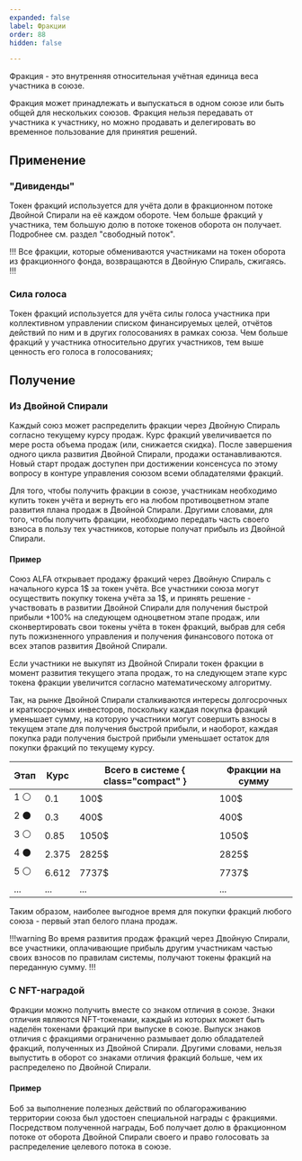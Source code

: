 ```yaml
---
expanded: false
label: Фракции
order: 88
hidden: false

---
```


Фракция - это внутренняя относительная учётная единица веса участника в союзе. 

<!-- Является цифровым аналогом дивидендной управляющей "акции", предоставляющей долю в фракционном фонде союза и право управления им. 
 -->
Фракция может принадлежать и выпускаться в одном союзе или быть общей для нескольких союзов. Фракция нельзя передавать от участника к участнику, но можно продавать и делегировать во временное пользование для принятия решений. 

## Применение
<!-- Токен фракций применяется в союзе для: -->

### "Дивиденды"
Токен фракций используется для учёта доли в фракционном потоке Двойной Спирали на её каждом обороте. Чем больше фракций у участника, тем большую долю в потоке токенов оборота он получает. Подробнее см. раздел "свободный поток".

!!!
Все фракции, которые обмениваются участниками на токен оборота из фракционного фонда, возвращаются в Двойную Спираль, сжигаясь.
!!!

### Сила голоса
Токен фракций используется для учёта силы голоса участника при коллективном управлении списком финансируемых целей, отчётов действий по ним и в других голосованиях в рамках союза. Чем больше фракций у участника относительно других участников, тем выше ценность его голоса в голосованиях; 


## Получение
### Из Двойной Спирали
Каждый союз может распределить фракции через Двойную Спираль согласно текущему курсу продаж. Курс фракций увеличивается по мере роста объема продаж (или, снижается скидка). После завершения одного цикла развития Двойной Спирали, продажи останавливаются. Новый старт продаж доступен при достижении консенсуса по этому вопросу в контуре управления союзом всеми обладателями фракций.  

Для того, чтобы получить фракции в союзе, участникам необходимо купить токен учёта и вернуть его на любом противоцветном этапе развития плана продаж в Двойной Спирали. Другими словами, для того, чтобы получить фракции, необходимо передать часть своего взноса в пользу тех участников, которые получат прибыль из Двойной Спирали. 

#### Пример
Союз ALFA открывает продажу фракций через Двойную Спираль с начального курса 1$ за токен учёта. Все участники союза могут осуществить покупку токена учёта за 1$, и принять решение - участвовать в развитии Двойной Спирали для получения быстрой прибыли +100% на следующем одноцветном этапе продаж, или сконвертировать свои токены учёта в токен фракций, выбрав для себя путь пожизненного управления и получения финансового потока от всех этапов развития Двойной Спирали. 

Если участники не выкупят из Двойной Спирали токен фракции в момент развития текущего этапа продаж, то на следующем этапе курс токена фракции увеличится согласно математическому алгоритму. 

Так, на рынке Двойной Спирали сталкиваются интересы долгосрочных и краткосрочных инвесторов, поскольку каждая покупка фракций уменьшает сумму, на которую участники могут совершить взносы в текущем этапе для получения быстрой прибыли, и наоборот, каждая покупка ради получения быстрой прибыли уменьшает остаток для покупки фракций по текущему курсу. 

Этап | Курс  | Всего в системе { class="compact" } | Фракции на сумму
---  | ---   | ---                                 | ---
1 ⚪️ | 0.1   | 100$                                | 100$
2 ⚫️ | 0.3   | 400$                                | 400$
3 ⚪️ | 0.85  | 1050$                               | 1050$
4 ⚫️ | 2.375 | 2825$                               | 2825$
5 ⚪️ | 6.612 | 7737$                               | 7737$
...  | ...   | ...                                 | ...

Таким образом, наиболее выгодное время для покупки фракций любого союза - первый этап белого плана продаж.

!!!warning
Во время развития продаж фракций через Двойную Спирали, все участники, оплачивающие прибыль другим участникам частью своих взносов по правилам системы, получают токены фракций на переданную сумму. 
!!!
  
### С NFT-наградой
Фракции можно получить вместе со знаком отличия в союзе. Знаки отличия являются NFT-токенами, каждый из которых может быть наделён токенами фракций при выпуске в союзе. Выпуск знаков отличия с фракциями ограниченно размывает долю обладателей фракций, полученных из Двойной Спирали. Другими словами, нельзя выпустить в оборот со знаками отличия фракций больше, чем их распределено по Двойной Спирали. 

#### Пример
Боб за выполнение полезных действий по облагораживанию территории союза был удостоен специальной награды с фракциями. Посредством полученной награды, Боб получает долю в фракционном потоке от оборота Двойной Спирали своего и право голосовать за распределение целевого потока в союзе. 
<!-- Сила имеет стандартный для всех центров символ учёта и его точность: (0,POWER). Для конфигурации центра, необходимо указать максимальное количество единиц силы и котировочный токен, за который силу можно преобрести на внутреннем рынке у торгового робота, а также указать активирован ли рынок и есть ли на нём ограничения. 
 -->

<!-- 
Токен фракций позволяет привлекать финансирование в союз, а токен оборота 


Задача: сейл фракций через DH так, что проигравшие получают доли или умышленно проигрывают для их получения (покупают фракции по курсу DH), при этом, сохраняется стимул для краткосрочных инвесторов доход + / риск - / работает рефка / работает корпоративка / работает целевой фонд ? / .  


Флоу покупки и возврата 

1. Чем больший раунд - тем больший курс фракций
1. В первом раунде базовый курс фракций = 1
2. Перезагрузки нет
2. Покупка происходит из числа квантов раунда, проворачивая DH
3. Обратный обмен фракций через рынок банкор (заблокировать волатильностью полный вывод / как? )
4. Возврат фракций приводит к их сжиганию
5. Вместо фракций выдаются все ликвидные валюты из фонда


Для фрактальности союзов
1. Ввести вложенные уровни ядер с распределением фракционного потока на вышестоящую агломерацию 
2. Где и как хранить агломерации? В структуре hosts уже есть поле для этого, но нет процентного распределения. 
3. Где и как устанавливать процентное распределение между ядрами? Учитывая их взносы друг в друга. 
3. Как, когда и куда прокидывать распределение по агломерациям снизу наверх? А вбок? 


Где аукцион? 
1. Нарушает абсолютный финансовый баланс
2. не предсказуем для инвестора
3. проверенная схема
2. Или проводить за токен лаборатории, но зачем? когда можно сейлить фракции через DH

Где рынок труда? 
1. Он силён понятной цикличностью и предсказуемостью для участников
2. Отдельный вид распределения фракций? Эмиссия. Через автономное оповещение от системного контракта
3. Распределение жетонов по целевому потоку сохраняет свою логику. 


Что с целями? 


Что с отчетами и распределением? 


От обратного. 

Путь лаборатории от идеи до продаж:
____ Этап 1. Идея
1. Запуск лаборатории и её ядра
2. В ядре представлены параметры риска, доходности и базового курса фракций
3. Участники или инвесторы скупают фракции / играют в быструю прибыль
4. Пока основатель описывает идею продукта, формулирует цели, отвечает на вопросы советов. 
____ Этап 2. Мастерская / Производство
4. Лаборатория приглашает советы профсоюзов, запуская/подключая еще ядро / много ядер. 
5. Все профсоюзы подключаются к корпоративному распределению ядра-родителя на фиксированный %.
6. Ядро-родитель выпускает токен продукта, активируя аукцион и рынок труда. Продажи фракций первого уровня закрываются. 
7. За токен продукта можно получить производственную фракцию второго уровня или преобрести продукт. Позволяет принимать участие в производстве продукта (голосовать). 
8. Токен продукта конвертируется в любой токен системы по рыночному курсу через опорный токен.

___ Этап 3 Продажи
9. третий этап - запуск DH для продукта как открытая система кэшбэка с подключением бизнес-дохода на фракции-родителя и производственную фракцию. ??? 

Одновременный запуск распределения фракций, аукциона, рынка труда и открытой системы кэшбэка на трех ядрах для одной лаборатории? Распределение доходов между инвесторами в первичные фракции и фракции второго уровня устанавливается в % (например, 50 на 50). 




Упростить и перевернуть. 
____ Этап 1. Идея
1. Запуск лаборатории и её ядра
2. В ядре представлены параметры риска, доходности и базового курса фракций
3. Участники или инвесторы скупают фракции / играют в быструю прибыль
4. Пока основатель описывает идею продукта, формулирует цели, отвечает на вопросы советов. 
____ Этап 2. Мастерская
4. Лаборатория приглашает советы профсоюзов, запуская/подключая еще ядро / много ядер. 
5. Все профсоюзы подключаются к корпоративному распределению ядра-родителя на фиксированный %.


____ Этап 3. Производство
6. 


____ Этап 4. Продажи
9. Запуск DH для продукта как открытая система кэшбэка с подключением бизнес-дохода на фракции-родителя и производственную фракцию. ??? Перезагрузки. 



Еще упростить и сжать. +
Производится запуск одного ядра, где первый цикл оборота является распределительным, а все последующие - дивидендными. + . Планирование расхода целевых бюджетов. Этапы. Отчёты по этапам. Последовательное финансирование целей. Первые две цели общие для всех: описать идею и собрать команду. 



Какой токен является оборотным? Любой
Откуда цветок в обороте? Распыляется в core? - выход из абсолюта. 



Еще раз от обратного. 
Функции цветка - 
  
  средство накопления
    обеспеченная -
    управляющая акция
    стабильно-растущая -

  утилити-токен, необходимый для работы системы

  средство вовлечения


Ограничить
Развернуть

Цель:
  прототип автономной живой экосистемы
    делегаты с центрами получают поток от оборота всех центров на любых жетонах
  мультиплатформенный финансовый ядерный центр

UNICORE - мультиплатформенный финансовый ядерный центр, где 
  UNICORE OS - операционная система
  FLOWER - утилити-токен
  FRACTION - дивидендная управляющая акция центра


Продаём CORE FRACTION через DH за FLOWER. 

FLOWER распределяем этапами по дорожной карте. ?
  Всего на распределении 10 000 000 FLOWER. ?


Проводим распыление FLOWER ? необходимо для живой экосистемы. Сильно позже. Взвешанно. Отложить. 
  получаем инфляционную модель - не хорошо и не плохо
  компенсируем инфляцию - сжиганием. балансир. Дыхание.
  назначаем рекомендуемый курс обмена? 
  притягиваемся к рекомендуемому курсу


_________

Продажа FRACTION ведётся за что? CORE ROOT_TOKEN ? 
- FLOWER ? 
- USDT ?

Продажа FLOWER на p2p ведётся за что? 
- За USDT ? 
- или прямой шлюз USDT -> USDT с обменом на FLOWER через DH? 
    - прямой шлюз проще для понимания
    - отправил USDT, которые сразу сконвертировались в FRACTION
    

Запретить обратный обмен фракций через рынок банкор? 
Использовать p2p рынок 

Как распределять фракции за действия? Значки / лучше эмиссия в рынок / как? 

_________ потрясти

Покупаешь FRACTION за USDT (внутри автоматический приём USDT с автоматической конвертацией в FRACTION по DH)
  - плохо временем подтверждения транзакции
  - не понятно что делать, если пока транзакция USDT шла, пул был выкуплен и цена FRACTION изменилась
Значит CORE ROOT_TOKEN = USDT
Разрыв сетей


________ пересобрать+++
++++++++++++++++++++++++
Покупаешь FRACTION за FLOWER (через DH)
Курс фракций растёт вместе с раундами в DH
мощный + за распределенность FLOWER
Покупаешь FLOWER на p2p
При покупке FRACTION обеспечение FLOWER высвобождается в пользу команды ядра, реализующей FRACTION
  - необходимо учитывать / уже учитывается системным доходом при обороте DH
  - куда и как поступают? срабатывает корпоративное распределение / срабатывает распределение по всем фондам
  - обратный обмен FRACTION в FLOWER только на p2p рынке (банкор закрыть)


FLOWER распределяется этапами за безвозмездные пожертвования
После 1 цикла распределение FRACTION прекращается. Параметры ядра могут быть изменены. 
Инициация дополнительного распределения FRACTION общим решением по консенсусу. Начальный курс распределения равен крайнему из предыдущего цикла распределения. 
+++++++++++++++++++++++++


_______ под вопросом +->? 

как поощраются полезные действия? 
- ежедневный бюджет фракций? 
  - возможно, до лимита трудовых FRACTION (50 / 50 %)
- значками? так себе, потому что они неделимы и голосовать за отчёты тут никак
  - ограничить количество трудовых FRACTION купленным количеством FRACTION ? 
  - как быть, когда FRACTION не покупаются, но команда действует? 
    - необходима согласованная автономная цикличность ?
  - голосовать за отчёты возможно, тогда распределяется остаточный бюджет цели

- целевым фондом от оборота +
  - выплачивается ликвид + 
  - выплачиваются фракции (на выбор?)

- без рынка банкор нельзя купить быстро купить/продать фракции, это -
- с рынком банкор FLOWER теряют обеспечение, но можно быстро купить/продать фракции
__ противоречение





______ еще тряхнуть и от обратного

Движок. Лаунч. 
1. Основатель запускает стандартное лабораторное ядро. 
2. Основатель создаёт манифест.
3. Основатель приглашает команду. 
4. Команда формирует образ цели на цикл DH (первый цикл, например, - создать манифест). + 
5. Цель декомпозируется на этапы.  ------ ноу ноу ноу. Слишком многое заранее неизвестно. 


______ еще тряхнуть
5. Каждая цель - это один цикл DH
Цель наполняется финансированием пока вращается DH
Цель складывается из подцелей, которые динамично создаются. За все голосуется. За всё распределяется. 
Т.е. распределение финансирования по всем целям происходит строго после завершения цикла DH? 
Объем финансирования в DH показывает адекватность команды и предоставляет обратную связь на правильность постановки цели. 

логично. Бесконечно.


_______ 

что делать если финансирование по DH падает? менять цели, подачу информации
Первый цикл должен быть длинным, потому что он направлен на создание рабочей модели. 
Необходим стандартный путь стартапа в инкубаторе. 
  - у ФРИИ 7 этапов - слабо подходят, потому что жизненный цикл стартапа, а не цифрового продукта

Все последующие циклы это продажи. 

Проблема возникает там, где продукт продаётся за другой root-токен ($$$ в кассе)
Решается через второе ядро, подключенное к тем же фракционерам, но другому root-токену. Первое ядро, при этом, может затухнуть - свою функцию оно выполнило. 





















 -->
































